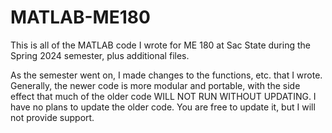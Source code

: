 # MATLAB-ME180
This is all of the MATLAB code I wrote for ME 180 at Sac State during the Spring 2024 semester, plus additional files.

As the semester went on, I made changes to the functions, etc. that I wrote. Generally, the newer code is more modular and portable, with the side effect that much of the older code WILL NOT RUN WITHOUT UPDATING. I have no plans to update the older code. You are free to update it, but I will not provide support.
